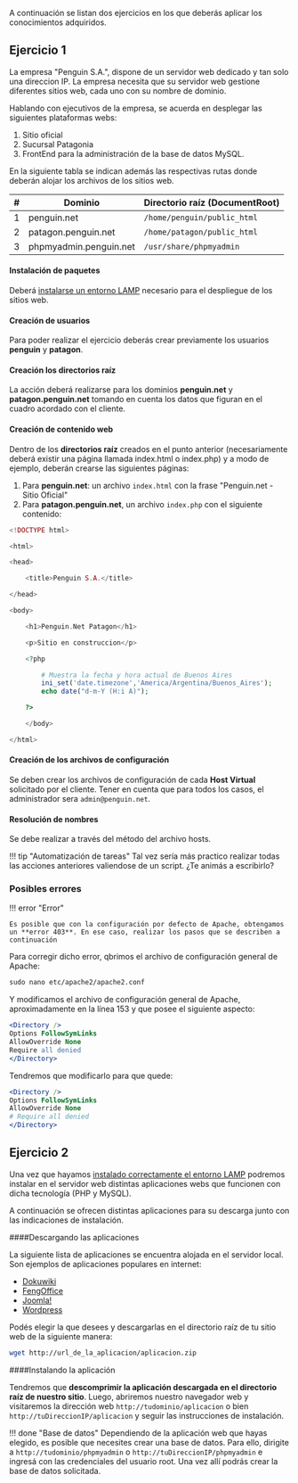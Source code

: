 A continuación se listan dos ejercicios en los que deberás aplicar los conocimientos adquiridos. 


## Ejercicio 1

La empresa "Penguin S.A.", dispone de un servidor web dedicado y tan solo una direccion IP. La empresa necesita que su servidor web gestione diferentes sitios web, cada uno con su nombre de dominio.

Hablando con ejecutivos de la empresa, se acuerda en desplegar las siguientes plataformas webs: 

1. Sitio oficial
2. Sucursal Patagonia
3. FrontEnd para la administración de la  base de datos MySQL. 

En la siguiente tabla se indican además las respectivas rutas donde deberán alojar los archivos de los sitios web. 


| #    | Dominio                | Directorio raíz (DocumentRoot)           |
| ---- | ---------------------- | ---------------------------------------- |
| 1    | penguin.net            | `/home/penguin/public_html`    |
| 2    | patagon.penguin.net    | `/home/patagon/public_html` |
| 3    | phpmyadmin.penguin.net | `/usr/share/phpmyadmin`              |



#### Instalación de paquetes

Deberá [instalarse un entorno LAMP](instalacion.md) necesario para el despliegue de los sitios web. 

#### Creación de usuarios
Para poder realizar el ejercicio deberás crear previamente los usuarios **penguin** y **patagon**. 


#### Creación los directorios raíz

La acción deberá realizarse para los dominios **penguin.net** y **patagon.penguin.net** tomando en cuenta los datos que figuran en el cuadro acordado con el cliente. 

#### Creación de contenido web

Dentro de los **directorios raíz** creados en el punto anterior (necesariamente deberá existir una página llamada index.html o index.php) y a modo de ejemplo, deberán crearse las siguientes páginas: 

1. Para **penguin.net**: un archivo `index.html` con la frase "Penguin.net - Sitio Oficial"
2. Para **patagon.penguin.net**, un archivo `index.php` con el siguiente contenido: 

```php
<!DOCTYPE html>

<html>

<head>

	<title>Penguin S.A.</title>

</head>

<body>

	<h1>Penguin.Net Patagon</h1>

	<p>Sitio en construccion</p>

	<?php 

		# Muestra la fecha y hora actual de Buenos Aires
		ini_set('date.timezone','America/Argentina/Buenos_Aires');
		echo date("d-m-Y (H:i A)");

	?>

	</body>

</html>
```


#### Creación de los archivos de configuración ####

Se deben crear los archivos de configuración de cada **Host Virtual** solicitado por el cliente. Tener en cuenta que para todos los casos, el administrador sera `admin@penguin.net`.

#### Resolución de nombres ####
Se debe realizar a través del método del archivo hosts.

!!! tip "Automatización de tareas"
	Tal vez sería más practico realizar todas las acciones anteriores valiendose de un script. ¿Te animás a escribirlo? 


### Posibles errores

!!! error "Error"

	Es posible que con la configuración por defecto de Apache, obtengamos un **error 403**. En ese caso, realizar los pasos que se describen a continuación

Para corregir dicho error, qbrimos el archivo de configuración general de Apache: 

```apache
sudo nano etc/apache2/apache2.conf
```

Y modificamos el archivo de configuración general de Apache, aproximadamente en la línea 153 y que posee el siguiente aspecto: 

```apache
<Directory />
Options FollowSymLinks
AllowOverride None
Require all denied
</Directory>
```
	
Tendremos que modificarlo para que quede: 

```apache
<Directory />
Options FollowSymLinks
AllowOverride None
# Require all denied
</Directory>
```

## Ejercicio 2

Una vez que hayamos [instalado correctamente el entorno LAMP](instalacion.md) podremos instalar en el servidor web distintas aplicaciones webs que funcionen con dicha tecnología (PHP y MySQL). 

A continuación se ofrecen distintas aplicaciones para su descarga junto con las indicaciones de instalación. 

####Descargando las aplicaciones

La siguiente lista de aplicaciones se encuentra alojada en el servidor local. Son ejemplos de aplicaciones populares en internet:

* [Dokuwiki](https://download.dokuwiki.org/)
* [FengOffice](https://sourceforge.net/projects/opengoo/files/latest/download)
* [Joomla!](https://downloads.joomla.org/es/cms/joomla3)
* [Wordpress](https://wordpress.org/download/)


Podés elegir la que desees y descargarlas en el directorio raíz de tu sitio web de la siguiente manera:  

```bash
wget http://url_de_la_aplicacion/aplicacion.zip
```

####Instalando la aplicación

Tendremos que **descomprimir la aplicación descargada en el directorio raíz de nuestro sitio**. Luego, abriremos nuestro navegador web y visitaremos la dirección web `http://tudominio/aplicacion` o bien `http://tuDireccionIP/aplicacion` y seguir las instrucciones de instalación. 


!!! done "Base de datos"
	Dependiendo de la aplicación web que hayas elegido, es posible que necesites crear una base de datos. Para ello, dirigite a `http://tudominio/phpmyadmin` o `http://tuDireccionIP/phpmyadmin` e ingresá con las credenciales del usuario root. Una vez allí podrás crear la base de datos solicitada.
